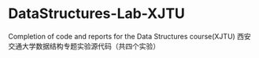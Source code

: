 # DataStructures-Lab-XJTU
Completion of code and reports for the Data Structures course(XJTU)
西安交通大学数据结构专题实验源代码（共四个实验）
